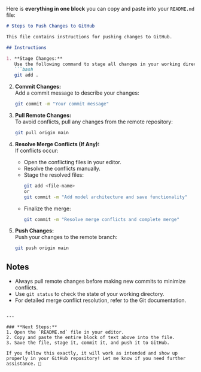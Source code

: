 Here is **everything in one block** you can copy and paste into your `README.md` file:

```markdown
# Steps to Push Changes to GitHub

This file contains instructions for pushing changes to GitHub.

## Instructions

1. **Stage Changes:**  
   Use the following command to stage all changes in your working directory:  
   ```bash
   git add .
   ```

2. **Commit Changes:**  
   Add a commit message to describe your changes:  
   ```bash
   git commit -m "Your commit message"
   ```

3. **Pull Remote Changes:**  
   To avoid conflicts, pull any changes from the remote repository:  
   ```bash
   git pull origin main
   ```

4. **Resolve Merge Conflicts (If Any):**  
   If conflicts occur:  
   - Open the conflicting files in your editor.  
   - Resolve the conflicts manually.  
   - Stage the resolved files:  
     ```bash
     git add <file-name>
     or 
     git commit -m "Add model architecture and save functionality"

     ```  
   - Finalize the merge:  
     ```bash
     git commit -m "Resolve merge conflicts and complete merge"
     ```

5. **Push Changes:**  
   Push your changes to the remote branch:  
   ```bash
   git push origin main
   ```

## Notes
- Always pull remote changes before making new commits to minimize conflicts.  
- Use `git status` to check the state of your working directory.  
- For detailed merge conflict resolution, refer to the Git documentation.
```

---

### **Next Steps:**
1. Open the `README.md` file in your editor.
2. Copy and paste the entire block of text above into the file.
3. Save the file, stage it, commit it, and push it to GitHub.

If you follow this exactly, it will work as intended and show up properly in your GitHub repository! Let me know if you need further assistance. 🚀